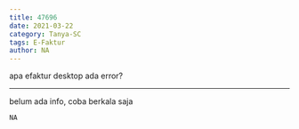 ```yaml
---
title: 47696
date: 2021-03-22
category: Tanya-SC
tags: E-Faktur
author: NA
---
```


apa efaktur desktop ada error?

---

belum ada info, coba berkala saja

`NA`
